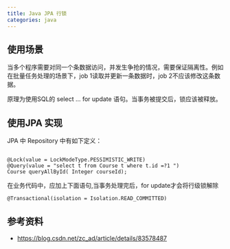 ```yaml
---
title: Java JPA 行锁
categories: java
---
```


## 使用场景

当多个程序需要对同一个条数据访问，并发生争抢的情况，需要保证隔离性。例如在批量任务处理的场景下，job 1读取并更新一条数据时，job 2不应该修改这条数据。

原理为使用SQL的 select ... for update 语句。当事务被提交后，锁应该被释放。

## 使用JPA 实现

JPA 中 Repository 中有如下定义：

```

@Lock(value = LockModeType.PESSIMISTIC_WRITE)
@Query(value = "select t from Course t where t.id =?1 ")
Course queryAllById( Integer courseId);

```

在业务代码中，应加上下面语句,当事务处理完后，for update才会将行级锁解除

```
@Transactional(isolation = Isolation.READ_COMMITTED)
```


## 参考资料

- https://blog.csdn.net/zc_ad/article/details/83578487